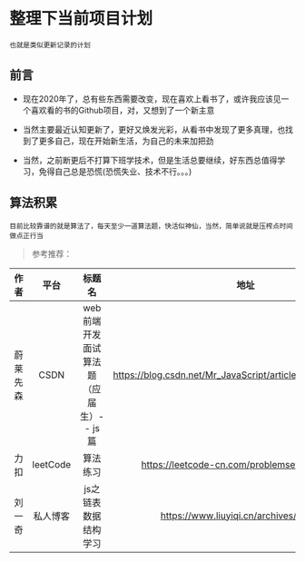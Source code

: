 # 整理下当前项目计划

	也就是类似更新记录的计划

## 前言

* 现在2020年了，总有些东西需要改变，现在喜欢上看书了，或许我应该见一个喜欢看的书的Github项目，对，又想到了一个新主意
	
* 当然主要最近认知更新了，更好又焕发光彩，从看书中发现了更多真理，也找到了更多自己，现在开始新生活，为自己的未来加把劲

* 当然，之前断更后不打算下班学技术，但是生活总要继续，好东西总值得学习，免得自己总是恐慌(恐慌失业、技术不行。。。)

## 算法积累

	目前比较靠谱的就是算法了，每天至少一道算法题，快活似神仙，当然，简单说就是压榨点时间做点正行当

> 参考推荐：

|作者|平台|标题名|地址|
|:---:|:---:|:---:|:---:|
|蔚莱先森|CSDN|web前端开发面试算法题（应届生）-- js篇|https://blog.csdn.net/Mr_JavaScript/article/details/79769572|
|力扣|leetCode|算法练习|https://leetcode-cn.com/problemset/algorithms/|
|刘一奇|私人博客|js之链表数据结构学习|https://www.liuyiqi.cn/archives/page/4/|
